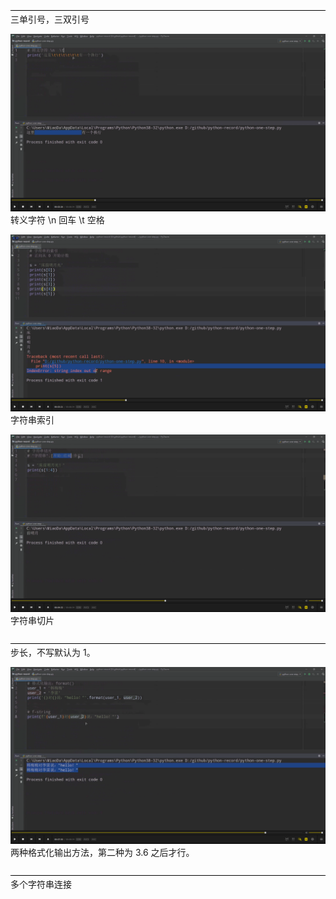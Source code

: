 ![](./img/2022-02-21-14-46-20.png)  
三单引号，三双引号

![](./img/2022-02-21-14-47-20.png)  
转义字符 \n 回车 \t 空格

![](./img/2022-02-21-14-51-46.png)  
字符串索引

![](./img/2022-02-21-14-53-12.png)  
字符串切片

![](./img/2022-02-21-14-53-33.png)  
步长，不写默认为 1。

![](./img/2022-02-21-14-58-10.png)  
两种格式化输出方法，第二种为 3.6 之后才行。

![](./img/2022-02-21-14-59-15.png)  
多个字符串连接
